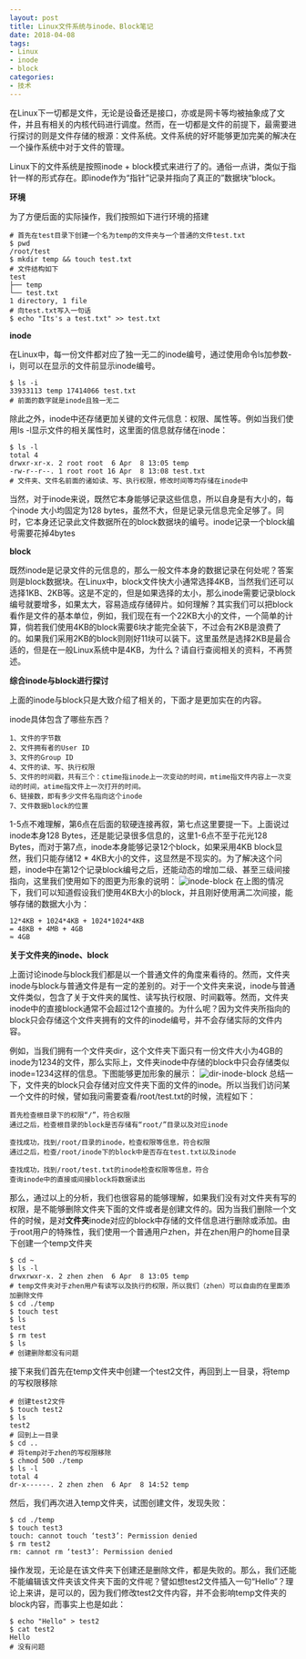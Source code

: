 ```yaml
---
layout: post
title: Linux文件系统与inode、Block笔记
date: 2018-04-08
tags: 
- Linux
- inode
- block
categories: 
- 技术
---
```


在Linux下一切都是文件，无论是设备还是接口，亦或是网卡等均被抽象成了文件，并且有相关的内核代码进行调度。然而，在一切都是文件的前提下，最需要进行探讨的则是文件存储的根源：文件系统。文件系统的好坏能够更加完美的解决在一个操作系统中对于文件的管理。

<!-- more -->

Linux下的文件系统是按照inode + block模式来进行了的。通俗一点讲，类似于指针一样的形式存在。即inode作为“指针”记录并指向了真正的”数据块“block。 

**环境**

为了方便后面的实际操作，我们按照如下进行环境的搭建
```shell
# 首先在test目录下创建一个名为temp的文件夹与一个普通的文件test.txt
$ pwd
/root/test
$ mkdir temp && touch test.txt
# 文件结构如下
test
├── temp
└── test.txt
1 directory, 1 file
# 向test.txt写入一句话
$ echo "Its's a test.txt" >> test.txt
```

**inode**

在Linux中，每一份文件都对应了独一无二的inode编号，通过使用命令ls加参数-i，则可以在显示的文件前显示inode编号。
```shell
$ ls -i
33933113 temp 17414066 test.txt
# 前面的数字就是inode且独一无二
```
除此之外，inode中还存储更加关键的文件元信息：权限、属性等。例如当我们使用ls -l显示文件的相关属性时，这里面的信息就存储在inode：
```shell
$ ls -l
total 4
drwxr-xr-x. 2 root root  6 Apr  8 13:05 temp
-rw-r--r--. 1 root root 16 Apr  8 13:08 test.txt
# 文件夹、文件名前面的诸如读、写、执行权限，修改时间等均存储在inode中
```
当然，对于inode来说，既然它本身能够记录这些信息，所以自身是有大小的，每个inode 大小均固定为128 bytes，虽然不大，但是记录元信息完全足够了。同时，它本身还记录此文件数据所在的block数据块的编号。inode记录一个block编号需要花掉4bytes

**block**

既然inode是记录文件的元信息的，那么一般文件本身的数据记录在何处呢？答案则是block数据块。在Linux中，block文件快大小通常选择4KB，当然我们还可以选择1KB、2KB等。这是不定的，但是如果选择的太小，那么inode需要记录block编号就要增多，如果太大，容易造成存储碎片。如何理解？其实我们可以把block看作是文件的基本单位，例如，我们现在有一个22KB大小的文件，一个简单的计算，倘若我们使用4KB的block需要6块才能完全装下，不过会有2KB是浪费了的。如果我们采用2KB的block则刚好11块可以装下。这里虽然是选择2KB是最合适的，但是在一般Linux系统中是4KB，为什么？请自行查阅相关的资料，不再赘述。

**综合inode与block进行探讨**

上面的inode与block只是大致介绍了相关的，下面才是更加实在的内容。

inode具体包含了哪些东西？
```
1、文件的字节数
2、文件拥有者的User ID
3、文件的Group ID
4、文件的读、写、执行权限
5、文件的时间戳，共有三个：ctime指inode上一次变动的时间，mtime指文件内容上一次变动的时间，atime指文件上一次打开的时间。
6、链接数，即有多少文件名指向这个inode
7、文件数据block的位置
```
1-5点不难理解，第6点在后面的软硬连接再叙，第七点这里要提一下。上面说过inode本身128 Bytes，还是能记录很多信息的，这里1-6点不至于花光128 Bytes，而对于第7点，inode本身能够记录12个block，如果采用4KB block显然，我们只能存储12 * 4KB大小的文件，这显然是不现实的。为了解决这个问题，inode中在第12个记录block编号之后，还能动态的增加二级、甚至三级间接指向，这里我们使用如下的图更为形象的说明：
![inode-block](https://cdn.jsdelivr.net/gh/w4ngzhen/CDN/images/post/2018-04-08-inode-block/inode-block.png)
在上图的情况下，我们可以知道假设我们使用4KB大小的block，并且刚好使用满二次间接，能够存储的数据大小为：
```
12*4KB + 1024*4KB + 1024*1024*4KB
= 48KB + 4MB + 4GB
≈ 4GB
```
**关于文件夹的inode、block**

上面讨论inode与block我们都是以一个普通文件的角度来看待的。然而，文件夹inode与block与普通文件是有一定的差别的。对于一个文件夹来说，inode与普通文件类似，包含了关于文件夹的属性、读写执行权限、时间戳等。然而，文件夹inode中的直接block通常不会超过12个直接的。为什么呢？因为文件夹所指向的block只会存储这个文件夹拥有的文件的inode编号，并不会存储实际的文件内容。

例如，当我们拥有一个文件夹dir，这个文件夹下面只有一份文件大小为4GB的inode为1234的文件，那么实际上，文件夹inode中存储的block中只会存储类似inode=1234这样的信息。下图能够更加形象的展示：
![dir-inode-block](https://cdn.jsdelivr.net/gh/w4ngzhen/CDN/images/post/2018-04-08-inode-block/dir-inode-block.png)
总结一下，文件夹的block只会存储对应文件夹下面的文件的inode。所以当我们访问某一个文件的时候，譬如我问需要查看/root/test.txt的时候，流程如下：
```
首先检查根目录下的权限“/”，符合权限
通过之后，检查根目录的block是否存储有“root/”目录以及对应inode

查找成功，找到/root/目录的inode，检查权限等信息，符合权限
通过之后，检查/root/inode下的block中是否存在test.txt以及inode

查找成功，找到/root/test.txt的inode检查权限等信息，符合
查询inode中的直接或间接block将数据读出
```
那么，通过以上的分析，我们也很容易的能够理解，如果我们没有对文件夹有写的权限，是不能够删除文件夹下面的文件或者是创建文件的。因为当我们删除一个文件的时候，是对**文件夹**inode对应的block中存储的文件信息进行删除或添加。由于root用户的特殊性，我们使用一个普通用户zhen，并在zhen用户的home目录下创建一个temp文件夹
```shell
$ cd ~
$ ls -l
drwxrwxr-x. 2 zhen zhen  6 Apr  8 13:05 temp
# temp文件夹对于zhen用户有读写以及执行的权限，所以我们（zhen）可以自由的在里面添加删除文件
$ cd ./temp
$ touch test
$ ls
test
$ rm test
$ ls
# 创建删除都没有问题
```
接下来我们首先在temp文件夹中创建一个test2文件，再回到上一目录，将temp的写权限移除
```shell
# 创建test2文件
$ touch test2
$ ls
test2
# 回到上一目录
$ cd ..
# 将temp对于zhen的写权限移除
$ chmod 500 ./temp
$ ls -l
total 4
dr-x------. 2 zhen zhen  6 Apr  8 14:52 temp
```
然后，我们再次进入temp文件夹，试图创建文件，发现失败：
```shell
$ cd ./temp
$ touch test3
touch: cannot touch ‘test3’: Permission denied
$ rm test2
rm: cannot rm ‘test3’: Permission denied
```
操作发现，无论是在该文件夹下创建还是删除文件，都是失败的。那么，我们还能不能编辑该文件夹该文件夹下面的文件呢？譬如想test2文件插入一句“Hello”？理论上来讲，是可以的，因为我们修改test2文件内容，并不会影响temp文件夹的block内容，而事实上也是如此：
```shell
$ echo "Hello" > test2
$ cat test2
Hello
# 没有问题
```
